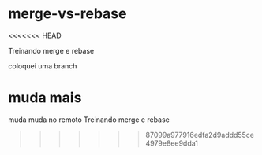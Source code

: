 # merge-vs-rebase
<<<<<<< HEAD

Treinando merge e rebase

coloquei uma branch

muda mais
=======
muda muda no remoto
Treinando merge e rebase
>>>>>>> 87099a977916edfa2d9addd55ce4979e8ee9dda1
